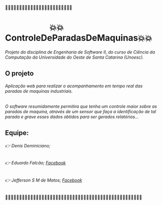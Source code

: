 :red_circle::red_circle::red_circle::red_circle::red_circle::red_circle::red_circle::red_circle::red_circle::red_circle::red_circle::red_circle::red_circle::red_circle::red_circle::red_circle::red_circle::red_circle::red_circle::red_circle::red_circle::red_circle::red_circle::red_circle:
#                       :boom::boom:ControleDeParadasDeMaquinas:boom::boom:

###### Projeto da disciplina de Engenharia de Software II, do curso de Ciência da Computação da Universidade do Oeste de Santa Catarina (Unoesc).

## O projeto
###### Aplicação web para realizar o acompanhamento em tempo real das paradas de maquinas industriais.

###### O software resumidamente permitira que tenha um controle maior sobre as paradas de maquina, através de um sensor que faça a identificação de tal parada e grave esses dados obtidos para ser gerados relatórios...


## Equipe:
###### :point_right: Denis Deminiciano; 
###### :point_right: Eduardo Falcão; [Facebook](http://fb.me/eduardoofalcaoo)
###### :point_right: Jefferson S M de Matos; [Facebook](http://fb.me/jeffersonsilviomeirelesdematos)






:large_blue_circle::large_blue_circle::large_blue_circle::large_blue_circle::large_blue_circle::large_blue_circle::large_blue_circle::large_blue_circle::large_blue_circle::large_blue_circle::large_blue_circle::large_blue_circle::large_blue_circle::large_blue_circle::large_blue_circle::large_blue_circle::large_blue_circle::large_blue_circle::large_blue_circle::large_blue_circle::large_blue_circle::large_blue_circle::large_blue_circle::large_blue_circle::large_blue_circle::large_blue_circle::large_blue_circle::large_blue_circle::large_blue_circle::large_blue_circle::large_blue_circle::large_blue_circle::large_blue_circle::large_blue_circle::large_blue_circle::large_blue_circle::large_blue_circle::large_blue_circle::large_blue_circle::large_blue_circle::large_blue_circle::large_blue_circle::large_blue_circle::large_blue_circle::large_blue_circle::large_blue_circle::large_blue_circle::large_blue_circle::large_blue_circle:

